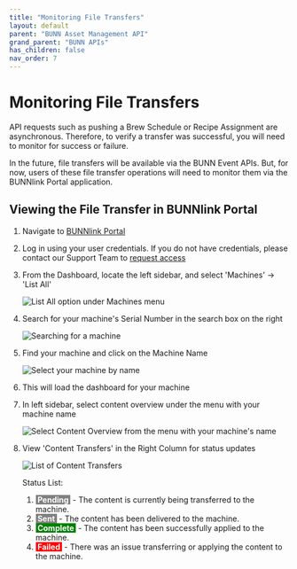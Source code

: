 ```yaml
---
title: "Monitoring File Transfers"
layout: default
parent: "BUNN Asset Management API"
grand_parent: "BUNN APIs"
has_children: false
nav_order: 7
---
```


# Monitoring File Transfers

API requests such as pushing a Brew Schedule or Recipe Assignment are asynchronous. Therefore, to verify a transfer was successful, you will need to monitor for success or failure.

In the future, file transfers will be available via the BUNN Event APIs. But, for now, users of these file transfer operations will need to monitor them via the BUNNlink Portal application.

## Viewing the File Transfer in BUNNlink Portal

1. Navigate to [BUNNlink Portal](https://bunnlink.bunn.com/)
2. Log in using your user credentials. If you do not have credentials, please contact our Support Team to [request access](registration)
3. From the Dashboard, locate the left sidebar, and select 'Machines' -> 'List All'

    ![List All option under Machines menu](/assets/images/content/bam-api/bunnlink-machines-list-all.png)

4. Search for your machine's Serial Number in the search box on the right

    ![Searching for a machine](/assets/images/content/bam-api/bunnlink-search-machines.png)

5. Find your machine and click on the Machine Name

    ![Select your machine by name](/assets/images/content/bam-api/bunnlink-select-machine.png)

6. This will load the dashboard for your machine
7. In left sidebar, select content overview under the menu with your machine name


    ![Select Content Overview from the menu with your machine's name](/assets/images/content/bam-api/bunnlink-select-content-overview.png)

8. View 'Content Transfers' in the Right Column for status updates

    ![List of Content Transfers](/assets/images/content/bam-api/bunnlink-content-transfers.png)

    Status List:

    1. **<mark style="background-color: grey; color: white">&nbsp;Pending&nbsp;</mark>** - The content is currently being transferred to the machine.
    2. **<mark style="background-color: grey; color: white">&nbsp;Sent&nbsp;</mark>** - The content has been delivered to the machine.
    3. **<mark style="background-color: green; color: white">&nbsp;Complete&nbsp;</mark>** - The content has been successfully applied to the machine.
    4. **<mark style="background-color: red; color: white">&nbsp;Failed&nbsp;</mark>** - There was an issue transferring or applying the content to the machine.